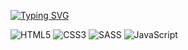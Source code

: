 <a href="https://git.io/typing-svg"><img src="https://readme-typing-svg.herokuapp.com?font=JetBrains+Mono&weight=800&size=22&duration=3500&pause=1000&width=435&lines=Hi+there%2C+I'm+Frontend+Developer" alt="Typing SVG" /></a><br>

![HTML5](https://img.shields.io/badge/html5-%23E34F26.svg?style=for-the-badge&logo=html5&logoColor=white)
![CSS3](https://img.shields.io/badge/css3-%231572B6.svg?style=for-the-badge&logo=css3&logoColor=white)
![SASS](https://img.shields.io/badge/SASS-hotpink.svg?style=for-the-badge&logo=SASS&logoColor=white)
![JavaScript](https://img.shields.io/badge/javascript-%23323330.svg?style=for-the-badge&logo=javascript&logoColor=%23F7DF1E)
